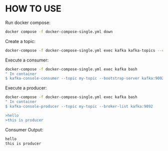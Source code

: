 # HOW TO USE

Run docker compose:

```bash
docker compose -f docker-compose-single.yml down
```

Create a topic:

```bash
docker-compose -f docker-compose-single.yml exec kafka kafka-topics --create --topic my-topic --bootstrap-server kafka:9092 --replication-factor 1 --partitions 1
```

Execute a consumer:

```bash
docker-compose -f docker-compose-single.yml exec kafka bash
" In container
$ kafka-console-consumer --topic my-topic --bootstrap-server kafka:9092
```

Execute a producer:
```bash
docker-compose -f docker-compose-single.yml exec kafka bash
" In container
$ kafka-console-producer --topic my-topic --broker-list kafka:9092

>hello
>this is producer
```

Consumer Output:

```bash
hello
this is producer
```
